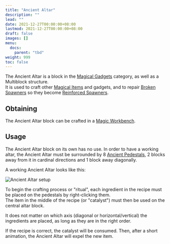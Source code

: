 ```yaml
---
title: "Ancient Altar"
description: ""
lead: ""
date: 2021-12-27T00:00:00+08:00
lastmod: 2021-12-27T00:00:00+08:00
draft: false
images: []
menu: 
  docs:
    parent: "tbd"
weight: 999
toc: false
---
```


The Ancient Altar is a block in the [Magical Gadgets](/docs/slimefun/magical-gadgets) category, as well as a Multiblock structure.  
It is used to craft other [Magical Items](/docs/slimefun/magical-items) and gadgets, and to repair [Broken Spawners](/docs/slimefun/broken-spawner) so they become [Reinforced Spawners](/docs/slimefun/reinforced-spawner).

## Obtaining

The Ancient Altar block can be crafted in a [Magic Workbench](/docs/slimefun/magic-workbench).

## Usage

The Ancient Altar block on its own has no use. In order to have a working altar, the Ancient Altar must be surrounded by 8 [Ancient Pedestals](/docs/slimefun/ancient-pedestal), 2 blocks away from it in cardinal directions and 1 block away diagonally.

A working Ancient Altar looks like this:

<img src="/slimefun-images/multiblock-ancient-altar.png" alt="Ancient Altar setup">

To begin the crafting process or "ritual", each ingredient in the recipe must be placed on the pedestals by right-clicking them.  
The item in the middle of the recipe (or "catalyst") must then be used on the central altar block.

It does not matter on which axis (diagonal or horizontal/vertical) the ingredients are placed, as long as they are in the right order.

If the recipe is correct, the catalyst will be consumed. Then, after a short animation, the Ancient Altar will expel the new item.
